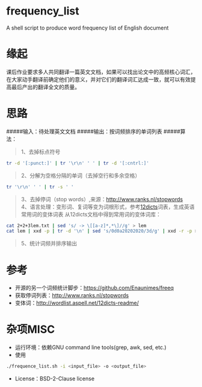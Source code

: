 # frequency_list
A shell script to produce word frequency list of English document

缘起
============
课后作业要求多人共同翻译一篇英文文档，如果可以找出论文中的高频核心词汇，在大家动手翻译前确定他们的意义，并对它们的翻译词汇达成一致，就可以有效提高最后产出的翻译全文的质量。

思路
============
#####输入：待处理英文文档
#####输出：按词频排序的单词列表
#####算法：
>1、去掉标点符号 
```Bash
tr -d '[:punct:]' | tr '\r\n' ' ' | tr -d '[:cntrl:]'
```
>2、分解为空格分隔的单词（去掉空行和多余空格）
```Bash
tr '\r\n' ' ' | tr -s ' '
```
>3、去掉停词（stop words）,来源：http://www.ranks.nl/stopwords<br/>
>4、语言处理：变形词、复词等变为词根形式，参考[12dicts](http://wordlist.aspell.net/12dicts-readme/)词表，生成英语常用词的变体词表
     从12dicts文档中得到常用词的变体词库：
```Bash
cat 2+2+3lem.txt | sed 's/ -> \[[a-z]*,*\]//g' > lem
cat lem | xxd -p | tr -d '\n' | sed 's/0d0a20202020/3d/g' | xxd -r -p > word_variation.txt
```
>5、统计词频并排序输出

参考
============
* 开源的另一个词频统计脚步：https://github.com/Enaunimes/freeq<br/>
* 获取停词列表：http://www.ranks.nl/stopwords<br/>
* 变体词：http://wordlist.aspell.net/12dicts-readme/<br/>

杂项MISC
============
* 运行环境：依赖GNU command line tools(grep, awk, sed, etc.)<br/>
* 使用
```Bash
./frequence_list.sh -i <input_file> -o <output_file>
```
* License：BSD-2-Clause license
